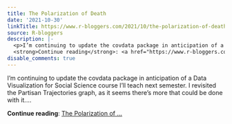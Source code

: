 ```yaml
---
title: The Polarization of Death
date: '2021-10-30'
linkTitle: https://www.r-bloggers.com/2021/10/the-polarization-of-death/
source: R-bloggers
description: |-
  <p>I’m continuing to update the covdata package in anticipation of a Data Visualization for Social Science course I’ll teach next semester. I revisited the Partisan Trajectories graph, as it seems there’s more that could be done with it....</p>
  <strong>Continue reading</strong>: <a href="https://www.r-bloggers.com/2021/10/the-polarization-of-death/">The Polarization of ...
disable_comments: true
---
```

<p>I’m continuing to update the covdata package in anticipation of a Data Visualization for Social Science course I’ll teach next semester. I revisited the Partisan Trajectories graph, as it seems there’s more that could be done with it....</p>
<strong>Continue reading</strong>: <a href="https://www.r-bloggers.com/2021/10/the-polarization-of-death/">The Polarization of ...